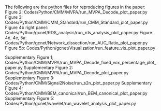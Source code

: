 The following are the python files for reproducing figures in the paper:
Figure 2: Codes/Python/CMM/MVPA/run_MVPA_Decode_plot_paper.py
Figure 3: Codes/Python/CMM/CMM_Standard/run_CMM_Standard_plot_paper.py
Figure 4b right panel: Codes/Python/gcnet/RDS_analysis/run_rds_analysis_plot_paper.py
Figure 4d, 4e, 5a: Codes/Python/gcnet/Network_dissection/run_AUC_Ratio_plot_paper.py
Figure 5b: Codes/Python/gcnet/Visualization/run_feature_vis_plot_paper.py

Supplementary Figure 1; Codes/Python/CMM/MVPA/run_MVPA_Decode_fixed_vox_percentage_plot_paper.py
Supplementary Figure 2: Codes/Python/CMM/MVPA/run_MVPA_Decode_plot_paper.py
Supplementary Figure 3: Codes/Python/CMM/Signal2Noise/run_s2n_plot_paper.py
Supplementary Figure 4: Codes/Python/CMM/BEM_canonical/run_BEM_canonical_plot_paper.py
Supplementary Figure 5: Codes/Python/gcnet/wavelet/run_wavelet_analysis_plot_paper.py
